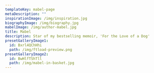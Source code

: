 ```yaml
---
templateKey: mabel-page
metaDescription: ""
inspirationImage: /img/inspiration.jpg
biographyImage: /img/biography.jpg
mabelImage: /img/author-mabel.jpg
title: Mabel
description: Star of my bestselling memoir, 'For the Love of a Dog'
presetGalleryImage1:
  id: Bxrl4QChHhi
  path: /img/ftload-preview.png
presetGalleryImage2:
  id: BwHlfTShTll
  path: /img/mabel-in-basket.jpg
---
```

